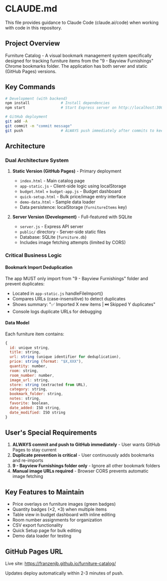# CLAUDE.md

This file provides guidance to Claude Code (claude.ai/code) when working with code in this repository.

## Project Overview

Furniture Catalog - A visual bookmark management system specifically designed for tracking furniture items from the "9 - Bayview Furnishings" Chrome bookmarks folder. The application has both server and static (GitHub Pages) versions.

## Key Commands

```bash
# Development (with backend)
npm install              # Install dependencies
npm start                # Start Express server on http://localhost:3000

# GitHub deployment
git add -A
git commit -m "commit message"
git push                 # ALWAYS push immediately after commits to keep GitHub Pages current
```

## Architecture

### Dual Architecture System

1. **Static Version (GitHub Pages)** - Primary deployment
   - `index.html` - Main catalog page
   - `app-static.js` - Client-side logic using localStorage
   - `budget.html` + `budget-app.js` - Budget dashboard
   - `quick-setup.html` - Bulk price/image entry interface
   - `demo-data.html` - Sample data loader
   - Data persistence: localStorage (`furnitureItems` key)

2. **Server Version (Development)** - Full-featured with SQLite
   - `server.js` - Express API server
   - `public/` directory - Server-side static files
   - Database: SQLite (`furniture.db`)
   - Includes image fetching attempts (limited by CORS)

### Critical Business Logic

#### Bookmark Import Deduplication
The app MUST only import from "9 - Bayview Furnishings" folder and prevent duplicates:
- Located in `app-static.js` handleFileImport()
- Compares URLs (case-insensitive) to detect duplicates
- Shows summary: "✅ Imported X new items | ⏭️ Skipped Y duplicates"
- Console logs duplicate URLs for debugging

#### Data Model
Each furniture item contains:
```javascript
{
  id: unique string,
  title: string,
  url: string (unique identifier for deduplication),
  price: string (format: "$X,XXX"),
  quantity: number,
  room: string,
  room_number: number,
  image_url: string,
  store: string (extracted from URL),
  category: string,
  bookmark_folder: string,
  notes: string,
  favorite: boolean,
  date_added: ISO string,
  date_modified: ISO string
}
```

## User's Special Requirements

1. **ALWAYS commit and push to GitHub immediately** - User wants GitHub Pages to stay current
2. **Duplicate prevention is critical** - User continuously adds bookmarks and re-imports
3. **9 - Bayview Furnishings folder only** - Ignore all other bookmark folders
4. **Manual image URLs required** - Browser CORS prevents automatic image fetching

## Key Features to Maintain

- Price overlays on furniture images (green badges)
- Quantity badges (×2, ×3) when multiple items
- Table view in budget dashboard with inline editing
- Room number assignments for organization
- CSV export functionality
- Quick Setup page for bulk editing
- Demo data loader for testing

## GitHub Pages URL

Live site: https://franzenjb.github.io/furniture-catalog/

Updates deploy automatically within 2-3 minutes of push.